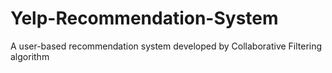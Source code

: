 # Yelp-Recommendation-System
A user-based recommendation system developed by Collaborative Filtering algorithm
